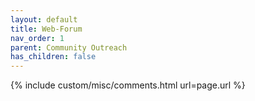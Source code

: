 ```yaml
---
layout: default
title: Web-Forum
nav_order: 1
parent: Community Outreach
has_children: false
---
```


{% include custom/misc/comments.html url=page.url %}